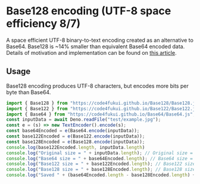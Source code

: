 # Base128 encoding (UTF-8 space efficiency 8/7)

A space efficient UTF-8 binary-to-text encoding created as an alternative to Base64. Base128 is ~14% smaller than equivalent Base64 encoded data. Details of motivation and implementation can be found on [this article](https://fukuno.jig.jp/).

## Usage

Base128 encoding produces UTF-8 characters, but encodes more bits per byte than Base64.
```javascript
import { Base128 } from "https://code4fukui.github.io/Base128/Base128.js";
import { Base122 } from "https://code4fukui.github.io/Base122/Base122.js";
import { Base64 } from "https://code4fukui.github.io/Base64/Base64.js";
const inputData = await Deno.readFile("test/example.jpg");
const e = (s) => new TextEncoder().encode(s);
const base64Encoded = e(Base64.encode(inputData));
const base122Encoded = e(Base122.encode(inputData));
const base128Encoded = e(Base128.encode(inputData));
console.log(base122Encoded.length, inputData.length)
console.log("Original size = " + inputData.length); // Original size = 1429
console.log("Base64 size = " + base64Encoded.length); // Base64 size = 1908
console.log("Base122 size = " + base122Encoded.length); // Base122 size = 1634
console.log("Base128 size = " + base128Encoded.length); // Base128 size = 1634
console.log("Saved " + (base64Encoded.length - base128Encoded.length) + " bytes") // Saved 274 bytes
```
